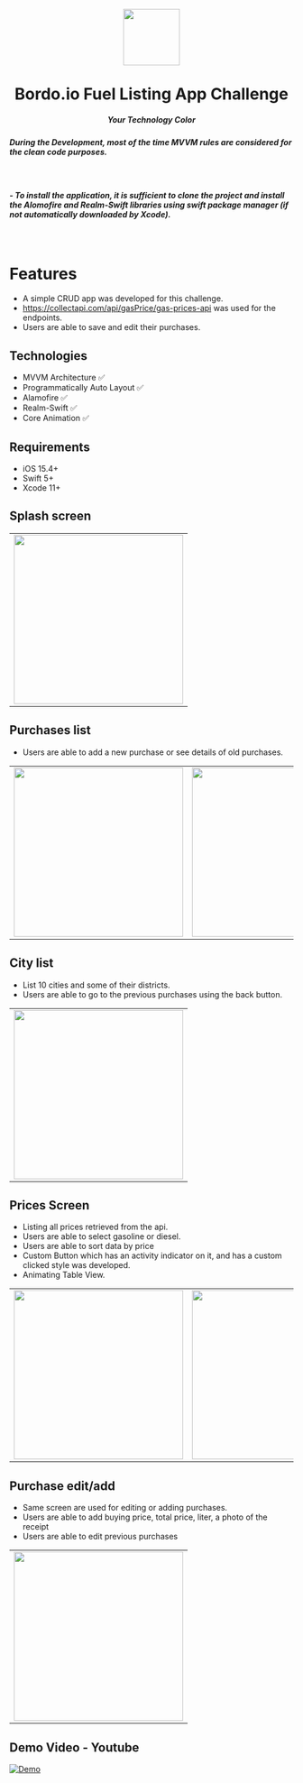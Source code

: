 <h1 
align="center">
<br>
  <img src="https://user-images.githubusercontent.com/38799123/194444114-a8c3cbaf-d430-449b-8ce9-1c9f4c35ebfe.jpeg" width="100">
<br>
<br>
Bordo.io Fuel Listing App Challenge </h1>

<h5 align="center"> 
Your Technology Color
<br>
<h5 align="left"> During the Development, most of the time MVVM rules are considered for the clean code purposes.
</h5>
<br>

<h5 align="left"> - To install the application, it is sufficient to clone the project and install the Alomofire and Realm-Swift libraries using swift package manager (if not automatically downloaded by Xcode).
</h5>
<br>


# Features
- A simple CRUD app was developed for this challenge. 
- https://collectapi.com/api/gasPrice/gas-prices-api was used for the endpoints.
- Users are able to save and edit their purchases.

## Technologies
+ MVVM Architecture ✅ 
+ Programmatically Auto Layout ✅
+ Alamofire ✅
+ Realm-Swift ✅
+ Core Animation ✅

## Requirements
+ iOS 15.4+
+ Swift 5+
+ Xcode 11+

## Splash screen
<table>
  <tr>
    <td><img src="https://user-images.githubusercontent.com/38799123/194444733-72b063f8-e53a-4d3e-84de-0f61b35f3484.png" width="300">
  </tr></td>
</table>


## Purchases list
- Users are able to add a new purchase or see details of old purchases.
<table>
  <tr>
    <td><img src="https://user-images.githubusercontent.com/38799123/194444871-deb7b6c9-a12b-4424-89fe-d78641b37537.png" width="300">
    <td><img src="https://user-images.githubusercontent.com/38799123/194444869-07d70843-28ce-46d8-ae13-33ea18bdc8c7.png" width="300">
  </tr></td>
</table>

## City list
- List 10 cities and some of their districts.
- Users are able to go to the previous purchases using the back button.
<table>
  <tr>
    <td><img src="https://user-images.githubusercontent.com/38799123/194445277-b0ae6366-6565-47b5-a099-4dfa690319eb.png" width="300">
  </tr></td>
</table>

## Prices Screen
- Listing all prices retrieved from the api.
- Users are able to select gasoline or diesel.
- Users are able to sort data by price
- Custom Button which has an activity indicator on it, and has a custom clicked style was developed.
- Animating Table View.
<table>
  <tr>
    <td><img src="https://user-images.githubusercontent.com/38799123/194445608-dc74e6d8-e231-4286-a21b-70048a3c9f92.png" width="300">
    <td><img src="https://user-images.githubusercontent.com/38799123/194445611-eadf7bc8-a4e2-4fed-9d93-d89226116095.png" width="300">
  </tr></td>
</table>

## Purchase edit/add
- Same screen are used for editing or adding purchases.
- Users are able to add buying price, total price, liter, a photo of the receipt
- Users are able to edit previous purchases
<table>
  <tr>
    <td><img src="https://user-images.githubusercontent.com/38799123/194446058-bd720159-aa58-4dd4-9b5f-bfefb0b3e3e9.png" width="300">
  </tr></td>
</table>


## Demo Video - Youtube
[![Demo](https://user-images.githubusercontent.com/38799123/194445070-fc7f3647-ddad-4650-b2b6-91e67c08161c.jpg)]([https://youtu.be/mlVumRCpD8g](https://youtu.be/iYpCrMjs9xk) "Demo")


